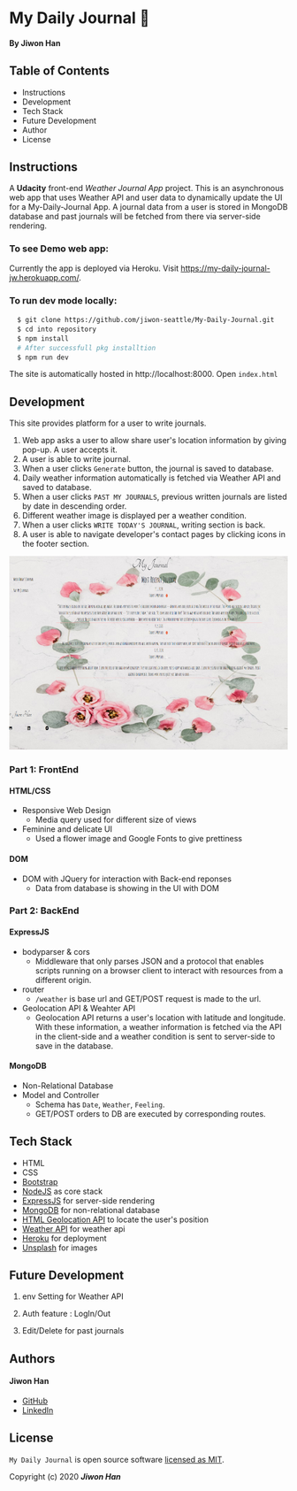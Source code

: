 # My Daily Journal :cherry_blossom:

#### By **Jiwon Han**

## Table of Contents

* Instructions
* Development
* Tech Stack
* Future Development
* Author
* License

## Instructions

A <strong>Udacity</strong> front-end <em>Weather Journal App </em> project. This is an asynchronous web app that uses Weather API and user data to dynamically update the UI for a My-Daily-Journal App. A journal data from a user is stored in MongoDB database and past journals will be fetched from there via server-side rendering.

### To see Demo web app:

Currently the app is deployed via Heroku. Visit https://my-daily-journal-jw.herokuapp.com/.

### To run dev mode locally:

```bash
  $ git clone https://github.com/jiwon-seattle/My-Daily-Journal.git
  $ cd into repository
  $ npm install  
  # After successfull pkg installtion
  $ npm run dev
```
The site is automatically hosted in http://localhost:8000. Open `index.html`

## Development

This site provides platform for a user to write journals. 

1. Web app asks a user to allow share user's location information by giving pop-up. A user accepts it. 
1. A user is able to write journal.
2. When a user clicks `Generate` button, the journal is saved to database.
3. Daily weather information automatically is fetched via Weather API and saved to database.
4. When a user clicks `PAST MY JOURNALS`, previous written journals are listed by date in descending order.
5. Different weather image is displayed per a weather condition.
6. When a user clicks `WRITE TODAY'S JOURNAL`, writing section is back.
7. A user is able to navigate developer's contact pages by clicking icons in the footer section.

<img src="website/img/website.png" width="700px" height="350px" />

### Part 1: FrontEnd 

#### HTML/CSS

* Responsive Web Design
  * Media query used for different size of views 
* Feminine and delicate UI 
  * Used a flower image and Google Fonts to give prettiness 

#### DOM

* DOM with JQuery for interaction with Back-end reponses
  * Data from database is showing in the UI with DOM 

### Part 2: BackEnd

#### ExpressJS

* bodyparser & cors
  * Middleware that only parses JSON and a protocol that enables scripts running on a browser client to interact with resources from a different origin.
* router
  * `/weather` is base url and GET/POST request is made to the url.
* Geolocation API & Weahter API
  * Geolocation API returns a user's location with latitude and longitude. With these information, a weather information is fetched via the API in the client-side and a weather condition is sent to server-side to save in the database.

#### MongoDB

* Non-Relational Database  
* Model and Controller
  * Schema has `Date`, `Weather`, `Feeling`.
  * GET/POST orders to DB are executed by corresponding routes.

## Tech Stack

- HTML
- CSS
- [Bootstrap](https://getbootstrap.com/docs/4.5/getting-started/introduction/)
- [NodeJS](https://nodejs.org/en/) as core stack
- [ExpressJS](https://expressjs.com/) for server-side rendering
- [MongoDB](https://www.mongodb.com/) for non-relational database
- [HTML Geolocation API](https://www.w3schools.com/html/html5_geolocation.asp) to locate the user's position
- [Weather API](https://openweathermap.org/api) for weather api
- [Heroku](https://heroku.com) for deployment
- [Unsplash](https://unsplash.com/) for images

 ## Future Development
 1. env Setting for Weather API

 2. Auth feature : LogIn/Out

 3. Edit/Delete for past journals

## Authors

#### Jiwon Han
* [GitHub](https://github.com/jiwon-seattle)
* [LinkedIn](https://www.linkedin.com/in/jiwon1han/)

## License

`My Daily Journal` is open source software [licensed as MIT][license].

Copyright (c) 2020 **_Jiwon Han_**

[//]: # (HyperLinks)
[license]: https://github.com/jiwon-seattle/My-Daily-Journal/master/LICENSE.md
